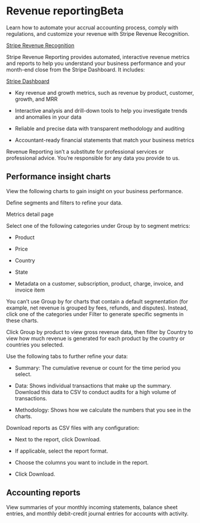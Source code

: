 # Revenue reportingBeta

Learn how to automate your accrual accounting process, comply with regulations, and customize your revenue with Stripe Revenue Recognition.

[Stripe Revenue Recognition](/revenue-recognition)

Stripe Revenue Reporting provides automated, interactive revenue metrics and reports to help you understand your business performance and your month-end close from the Stripe Dashboard. It includes:

[Stripe Dashboard](https://dashboard.stripe.com/revenue-reporting)

- Key revenue and growth metrics, such as revenue by product, customer, growth, and MRR

- Interactive analysis and drill-down tools to help you investigate trends and anomalies in your data

- Reliable and precise data with transparent methodology and auditing

- Accountant-ready financial statements that match your business metrics

Revenue Reporting isn’t a substitute for professional services or professional advice. You’re responsible for any data you provide to us.

## Performance insight charts

View the following charts to gain insight on your business performance.

Define segments and filters to refine your data.

Metrics detail page

Select one of the following categories under Group by to segment metrics:

- Product

- Price

- Country

- State

- Metadata on a customer, subscription, product, charge, invoice, and invoice item

You can’t use Group by for charts that contain a default segmentation (for example, net revenue is grouped by fees, refunds, and disputes). Instead, click one of the categories under Filter to generate specific segments in these charts.

Click Group by product to view gross revenue data, then filter by Country to view how much revenue is generated for each product by the country or countries you selected.

Use the following tabs to further refine your data:

- Summary: The cumulative revenue or count for the time period you select.

- Data: Shows individual transactions that make up the summary. Download this data to CSV to conduct audits for a high volume of transactions.

- Methodology: Shows how we calculate the numbers that you see in the charts.

Download reports as CSV files with any configuration:

- Next to the report, click Download.

- If applicable, select the report format.

- Choose the columns you want to include in the report.

- Click Download.

## Accounting reports

View summaries of your monthly incoming statements, balance sheet entries, and monthly debit-credit journal entries for accounts with activity.
